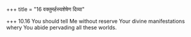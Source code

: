 +++
title = "16 वक्तुमर्हस्यशेषेण दिव्या"

+++
10.16 You should tell Me without reserve Your divine manifestations
whery You abide pervading all these worlds.
